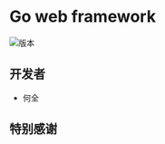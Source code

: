 # Go  web framework 

![版本](https://img.shields.io/badge/release-1.0.0-blue.svg)


## 开发者
* 何全


## 特别感谢

